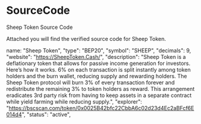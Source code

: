 # SourceCode
Sheep Token Source Code

Attached you will find the verified source code for Sheep Token.

name: "Sheep Token",
    "type": "BEP20",
    "symbol": "SHEEP",
    "decimals": 9,
    "website": "https://SheepToken.Cash/",
    "description": "Sheep Token is a deflationary token that allows for passive income generation for investors. Here’s how it works. 6% on each transaction is split instantly among token holders and the burn wallet, reducing supply and rewarding holders. The Sheep Token protocol will burn 3% of every transaction forever and redistribute the remaining 3% to token holders as reward. This arrangement eradicates 3rd party risk from having to keep assets in a separate contract while yield farming while reducing supply.",
    "explorer": "https://bscscan.com/token/0x0025B42bfc22CbbA6c02d23d4Ec2aBFcf6E014d4",
    "status": "active",
